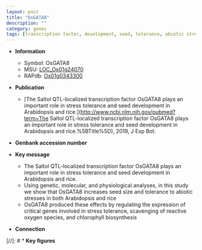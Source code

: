 ```yaml
---
layout: post
title: "OsGATA8"
description: ""
category: genes
tags: [transcription factor, development, seed, tolerance, abiotic stress, stress, biotic stress, seed size, seed development, reactive oxygen species, stress tolerance]
---
```


* **Information**  
    + Symbol: OsGATA8  
    + MSU: [LOC_Os01g24070](http://rice.plantbiology.msu.edu/cgi-bin/ORF_infopage.cgi?orf=LOC_Os01g24070)  
    + RAPdb: [Os01g0343300](http://rapdb.dna.affrc.go.jp/viewer/gbrowse_details/irgsp1?name=Os01g0343300)  

* **Publication**  
    + [The Saltol QTL-localized transcription factor OsGATA8 plays an important role in  stress tolerance and seed development in Arabidopsis and rice.](http://www.ncbi.nlm.nih.gov/pubmed?term=The Saltol QTL-localized transcription factor OsGATA8 plays an important role in  stress tolerance and seed development in Arabidopsis and rice.%5BTitle%5D), 2019, J Exp Bot.

* **Genbank accession number**  

* **Key message**  
    + The Saltol QTL-localized transcription factor OsGATA8 plays an important role in  stress tolerance and seed development in Arabidopsis and rice.
    + Using genetic, molecular, and physiological analyses, in this study we show that OsGATA8 increases seed size and tolerance to abiotic stresses in both Arabidopsis and rice
    + OsGATA8 produced these effects by regulating the expression of critical genes involved in stress tolerance, scavenging of reactive oxygen species, and chlorophyll biosynthesis

* **Connection**  

[//]: # * **Key figures**  


